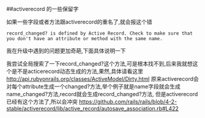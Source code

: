 ##activerecord 的一些保留字

如果一些字段或者方法跟activerecord的重名了,就会报这个错
```
record_changed? is defined by Active Record. Check to make sure that you don't have an attribute or method with the same name.
```

我在升级中遇到的问题更加奇葩,下面具体说明一下

我尝试全局搜索了一下record_changed?这个方法,可是根本找不到,后来我就想这个是不是acticerecord动态生成的方法,果然,具体请看这里
http://api.rubyonrails.org/classes/ActiveModel/Dirty.html
原来activerecord会对每个attribute生成一个changed?方法,举个例子就是name字段就会生成name_changed?方法,record就会生成record_changed?方法,
但是activerecord已经有这个方法了,所以会冲突
https://github.com/rails/rails/blob/4-2-stable/activerecord/lib/active_record/autosave_association.rb#L422

